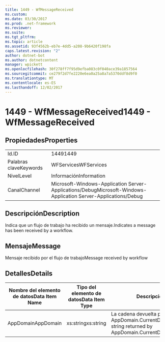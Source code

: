 ```yaml
---
title: 1449 - WfMessageReceived
ms.custom: 
ms.date: 03/30/2017
ms.prod: .net-framework
ms.reviewer: 
ms.suite: 
ms.tgt_pltfrm: 
ms.topic: article
ms.assetid: 93f4562b-eb7e-4dd5-a208-9b6420f198fa
caps.latest.revision: "2"
author: dotnet-bot
ms.author: dotnetcontent
manager: wpickett
ms.openlocfilehash: 30f278ff7f95d9efba083c0f040ace39a1857564
ms.sourcegitcommit: ce279f2d7fe2220e6ea0a25a8a7a5370ddf8d9f0
ms.translationtype: MT
ms.contentlocale: es-ES
ms.lasthandoff: 12/02/2017
---
```

# <a name="1449---wfmessagereceived"></a><span data-ttu-id="4a8db-102">1449 - WfMessageReceived</span><span class="sxs-lookup"><span data-stu-id="4a8db-102">1449 - WfMessageReceived</span></span>
## <a name="properties"></a><span data-ttu-id="4a8db-103">Propiedades</span><span class="sxs-lookup"><span data-stu-id="4a8db-103">Properties</span></span>  
  
|||  
|-|-|  
|<span data-ttu-id="4a8db-104">Id.</span><span class="sxs-lookup"><span data-stu-id="4a8db-104">ID</span></span>|<span data-ttu-id="4a8db-105">1449</span><span class="sxs-lookup"><span data-stu-id="4a8db-105">1449</span></span>|  
|<span data-ttu-id="4a8db-106">Palabras clave</span><span class="sxs-lookup"><span data-stu-id="4a8db-106">Keywords</span></span>|<span data-ttu-id="4a8db-107">WFServices</span><span class="sxs-lookup"><span data-stu-id="4a8db-107">WFServices</span></span>|  
|<span data-ttu-id="4a8db-108">Nivel</span><span class="sxs-lookup"><span data-stu-id="4a8db-108">Level</span></span>|<span data-ttu-id="4a8db-109">Información</span><span class="sxs-lookup"><span data-stu-id="4a8db-109">Information</span></span>|  
|<span data-ttu-id="4a8db-110">Canal</span><span class="sxs-lookup"><span data-stu-id="4a8db-110">Channel</span></span>|<span data-ttu-id="4a8db-111">Microsoft-Windows-Application Server-Applications/Debug</span><span class="sxs-lookup"><span data-stu-id="4a8db-111">Microsoft-Windows-Application Server-Applications/Debug</span></span>|  
  
## <a name="description"></a><span data-ttu-id="4a8db-112">Descripción</span><span class="sxs-lookup"><span data-stu-id="4a8db-112">Description</span></span>  
 <span data-ttu-id="4a8db-113">Indica que un flujo de trabajo ha recibido un mensaje.</span><span class="sxs-lookup"><span data-stu-id="4a8db-113">Indicates a message has been received by a workflow.</span></span>  
  
## <a name="message"></a><span data-ttu-id="4a8db-114">Mensaje</span><span class="sxs-lookup"><span data-stu-id="4a8db-114">Message</span></span>  
 <span data-ttu-id="4a8db-115">Mensaje recibido por el flujo de trabajo</span><span class="sxs-lookup"><span data-stu-id="4a8db-115">Message received by workflow</span></span>  
  
## <a name="details"></a><span data-ttu-id="4a8db-116">Detalles</span><span class="sxs-lookup"><span data-stu-id="4a8db-116">Details</span></span>  
  
|<span data-ttu-id="4a8db-117">Nombre del elemento de datos</span><span class="sxs-lookup"><span data-stu-id="4a8db-117">Data Item Name</span></span>|<span data-ttu-id="4a8db-118">Tipo del elemento de datos</span><span class="sxs-lookup"><span data-stu-id="4a8db-118">Data Item Type</span></span>|<span data-ttu-id="4a8db-119">Descripción</span><span class="sxs-lookup"><span data-stu-id="4a8db-119">Description</span></span>|  
|--------------------|--------------------|-----------------|  
|<span data-ttu-id="4a8db-120">AppDomain</span><span class="sxs-lookup"><span data-stu-id="4a8db-120">AppDomain</span></span>|<span data-ttu-id="4a8db-121">xs:string</span><span class="sxs-lookup"><span data-stu-id="4a8db-121">xs:string</span></span>|<span data-ttu-id="4a8db-122">La cadena devuelta por AppDomain.CurrentDomain.FriendlyName.</span><span class="sxs-lookup"><span data-stu-id="4a8db-122">The string returned by AppDomain.CurrentDomain.FriendlyName.</span></span>|

